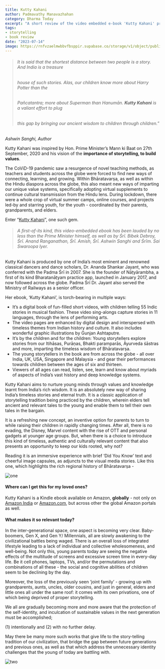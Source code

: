 ```yaml
---
title: Kutty Kahani
author: Padmavathy Manavazhahan
category: Dharma Today
excerpt: "A short review of the video embedded e-book 'Kutty Kahani' produced by Padma Śrī Ananda Shankar Jayant"
tags:
- storytelling
- book review
date: "2023-07-14"
image: https://rnfvzaelmwbbvfbsppir.supabase.co/storage/v1/object/public/brhatwebsite/05dhiti/kuttykahani/1
---
```


>###### It is said that the shortest distance between two people is a story. And India is a treasure
>###### house of such stories. Alas, our children know more about Harry Potter than the
>###### Pañcatantra; more about Superman than Hanumān. **Kutty Kahani** is a valiant effort to plug
>###### this gap by bringing our ancient wisdom to children through children.”
<cite>Ashwin Sanghi, Author</cite>


Kutty Kahani was inspired by Hon. Prime Minister’s Mann ki Baat on 27th September, 2020 and his vision of the **importance of storytelling, to build values**. 

The CoViD-19 pandemic saw a resurgence of novel teaching methods, as teachers and students across the globe were forced to find new ways of connecting, learning, and growing. Within Bhāratavarṣa, as well as within the Hindu diaspora across the globe, this also meant new ways of imparting our unique value systems, specifically adopting virtual supplements to continue cultural transmission from the Hindu lens. During lockdown, there were a whole crop of virtual summer camps, online courses, and projects led-by and starring youth, for the youth - coordinated by their parents, grandparents, and elders.

Enter “[Kutty Kahani](https://www.youtube.com/watch?v=FfVa5_MgGiM)”, one such gem.


>###### A first-of-its kind, this video-embedded ebook has been lauded by no less than the Prime Minister himself, as well as by Śrī. Bibek Debroy, Śrī. Anand Ranganathan, Śrī. Amish, Śrī. Ashwin Sanghi and Śrīm. Sai Swaroopa Iyer.

Kutty Kahani is produced by one of India’s most eminent and renowned classical dancers and dance scholars, Dr. Ananda Shankar Jayant, who was conferred with the Padma Śrī in 2007. She is the founder of Nāṭyārambha, a first of its kind Bharatanāṭyam practice app, launched in January 2017, and now followed across the globe. Padma Śrī Dr. Jayant also served the Ministry of Railways as a senior officer.

Her ebook, ‘Kutty Kahani’, is torch-bearing in multiple ways:

- It’s a digital book of fun-filled short videos, with children telling 55 Indic stories in musical fashion. These video sing-alongs capture stories in 11 languages, through the lens of performing arts. 
- The video pages are enhanced by digital design and interspersed with timeless themes from Indian history and culture. It also includes wonderful graphic illustrations by Gunjan Ashtaputre. 
- It’s by the children and for the children: Young storytellers explore stories from our Itihāsas, Purāṇas, Bhakti paramparās, Āyurveda śāstras and more, imparting the timeless wisdom of Bhāratavarṣa.
- The young storytellers in the book are from across the globe - all over India, UK, USA, Singapore and Malaysia - and gear their performances towards children between the ages of six and thirteen.
- Viewers of all ages can read, listen, see, learn and know about myriads of aspects of India’s vast history and deep knowledge systems. 

Kutty Kahani aims to nurture young minds through values and knowledge learnt from India’s rich wisdom. It is an absolutely new way of sharing India’s timeless stories and eternal truth. It is a classic application of storytelling tradition being practiced by the children, wherein elders tell ancient and relevant tales to the young and enable them to tell their own tales in the bargain. 

It is a refreshing new concept, an inventive option for parents to turn to while raising their children in rapidly changing times. After all, there is no evading, the Disney, Marvel content with the rise of OTT and personal gadgets at younger age groups. But, when there is a choice to introduce this kind of timeless, authentic and culturally relevant content that also presents an opportunity to keep our kids rooted, why not?

Reading it is an immersive experience with brief ‘Did You Know’ text and cheerful image capsules, as adjuncts to the visual media stories. Like this one, which highlights the rich regional history of Bhāratavarṣa -

<img class="imageclass" src="https://rnfvzaelmwbbvfbsppir.supabase.co/storage/v1/object/public/brhatwebsite/05dhiti/kuttykahani/2" alt="one"/>

#### Where can I get this for my loved ones?

Kutty Kahani is a Kindle ebook available on Amazon, **globally** - not only on [ Amazon India](https://www.amazon.in/Kutty-Kahani-Storytellers-multi-lingual-book-ebook/dp/B0C1T3L6PR/ref=sr_1_3?crid=2DZBLBZQQG4LV&keywords=kutty+kahani&qid=1689191545&sprefix=kutty+kaha%2Caps%2C336&sr=8-3) or [Amazon.com](https://www.amazon.com/Kutty-Kahani-Storytellers-multi-lingual-book-ebook/dp/B0C1T3L6PR/ref=sr_1_1?crid=1AE7U7RQ7L4WH&keywords=kutty+kahani&qid=1689191505&sprefix=kutty+kahan%2Caps%2C243&sr=8-1), but across other the global Amazon portals as well.

#### What makes it so relevant today? 

In the inter-generational space, one aspect is becoming very clear. Baby-boomers, Gen X, and Gen Y/ Millennials, all are slowly awakening to the civilizational battles being waged. There is an overall loss of integrated lifestyle leading to a lack of individual and collective wholesomeness, and well-being.  Not only this, young parents today are seeing the negative effects of the multitude of screens and excessive screen time  in every-day life. Be it cell phones, laptops, TVs, and/or the permutations and combinations of all these - the social and cognitive abilities of children seem to be declining by the day.

Moreover, the loss of the previously seen ‘joint family’ - growing up with grandparents, aunts, uncles, older cousins, and just in general, elders and little ones all under the same roof: it comes with its own privations, one of which being deprived of proper storytelling. 

We all are gradually becoming more and more aware that the protection of the self-identity, and inculcation of sustainable values in the next generation must be accomplished; 

(1) intentionally and (2) with no further delay. 

May there be many more such works that give life to the story-telling tradition of our civilization, that bridge the gap between future generations and previous ones, as well as that which address the unnecessary identity challenges that the young of today are battling with. 

<img class="imageclass" src="https://rnfvzaelmwbbvfbsppir.supabase.co/storage/v1/object/public/brhatwebsite/05dhiti/kuttykahani/3" alt="two"/>

<style lang="sass">

.imageclass
	object-fit: contain
	height: 400px

</style>
